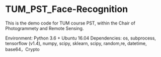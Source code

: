 # TUM_PST_Face-Recognition

This is the demo code for TUM course PST, within the Chair of Photogrammety and Remote Sensing.

Environment: Python 3.6 + Ubuntu 16.04
Dependencies: os, subprocess, tensorflow (v1.4), numpy, scipy, sklearn, scipy, random,re, datetime,  base64，Crypto
